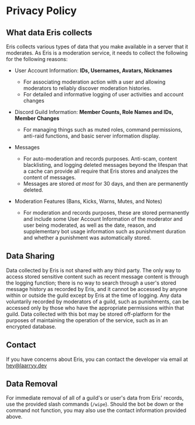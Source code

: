 # Privacy Policy

## What data Eris collects

Eris collects various types of data that you make available in a server that it moderates. 
As Eris is a moderation service, it needs to collect the following for the following reasons:

- User Account Information: **IDs, Usernames, Avatars, Nicknames** 
  - For associating moderation action with a user and allowing moderators to reliably discover
moderation histories.
  - For detailed and informative logging of user activities and account changes

- Discord Guild Information: **Member Counts, Role Names and IDs, Member Changes**
  - For managing things such as muted roles, command permissions, anti-raid functions, 
and basic server information display.

- Messages
  - For auto-moderation and records purposes. Anti-scam, content blacklisting, and logging 
deleted messages beyond the lifespan that a cache can provide all require that Eris stores and analyzes 
the content of messages.
  - Messages are stored *at most* for 30 days, and then are permanently deleted. 

- Moderation Features (Bans, Kicks, Warns, Mutes, and Notes)
  - For moderation and records purposes, these are stored permanently and include some User Account 
Information of the moderator and user being moderated, as well as the date, reason, and supplementary
bot usage information such as punishment duration and whether a punishment was automatically stored.

## Data Sharing

Data collected by Eris is not shared with any third party. The only way to access stored 
sensitive content such as recent message content is through the logging function; there is no
way to search through a user's stored message history as recorded by Eris, and it cannot be
accessed by anyone within or outside the guild except by Eris at the time of logging. Any data 
voluntarily recorded by moderators of a guild, such as punishments, can be accessed only by those who
have the appropriate permissions within that guild. Data collected with this bot may be stored 
off-platform for the purposes of maintaining the operation of the service, such as in 
an encrypted database.

## Contact

If you have concerns about Eris, you can contact the developer via email at hey@laarryy.dev

## Data Removal

For immediate removal of all of a guild's or user's data from Eris' records, use
the provided slash commands (`/wipe`). Should the bot be down or the command not function, you 
may also use the contact information provided above.